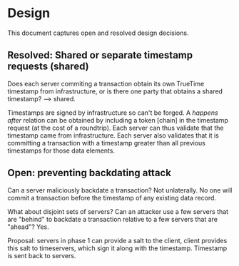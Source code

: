 # Design

This document captures open and resolved design decisions.

## Resolved: Shared or separate timestamp requests (shared)

Does each server commiting a transaction obtain its own TrueTime timestamp from infrastructure, or is there one party that obtains a shared timestamp? --> shared.

Timestamps are signed by infrastructure so can't be forged. A _happens after_ relation can be obtained by including a token \[chain\] in the timestamp request (at the cost of a roundtrip). Each server can thus validate that the timestamp came from infrastructure. Each server also validates that it is committing a transaction with a timestamp greater than all previous timestamps for those data elements.

## Open: preventing backdating attack

Can a server maliciously backdate a transaction? Not unlaterally. No one will commit a transaction before the timestamp of any existing data record.

What about disjoint sets of servers? Can an attacker use a few servers that are "behind" to backdate a transaction relative to a few servers that are "ahead"? Yes.

Proposal: servers in phase 1 can provide a salt to the client, client provides this salt to timeservers, which sign it along with the timestamp. Timestamp is sent back to servers.